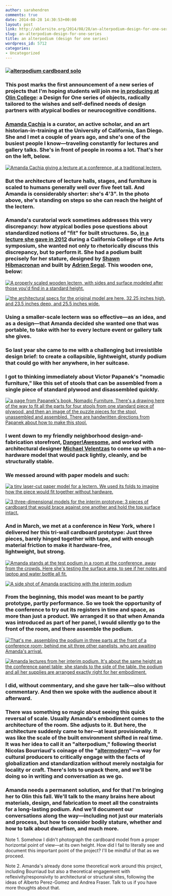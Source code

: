 ```yaml
---
author: sarahendren
comments: true
date: 2014-08-28 14:30:53+00:00
layout: post
link: http://ablersite.org/2014/08/28/an-alterpodium-design-for-one-series/
slug: an-alterpodium-design-for-one-series
title: an alterpodium (design for one series)
wordpress_id: 5712
categories:
- Uncategorized
---
```


### [![alterpodium cardboard solo](http://ablersite.files.wordpress.com/2014/08/alterpodium-cardboard-solo.jpg)](https://ablersite.files.wordpress.com/2014/08/alterpodium-cardboard-solo.jpg)

### This post marks the first announcement of a new series of projects that I'm hoping students will join me [in producing at Olin College](http://ablersite.org/2014/08/20/guiding-principles-for-an-adaptive-technology-working-group/): a Design for One series of objects, radically tailored to the wishes and self-defined needs of design partners with atypical bodies or neurocognitive conditions.

### [Amanda Cachia](http://www.amandacachia.com/) is a curator, an active scholar, and an art historian-in-training at the University of California, San Diego. She and I met a couple of years ago, and she's one of the busiest people I know—traveling constantly for lectures and gallery talks. She's in front of people in rooms a lot. That's her on the left, below.

[![Amanda Cachia giving a lecture at a conference, at a traditional lectern.](http://ablersite.files.wordpress.com/2014/08/back-e1371185282793.jpg)](https://ablersite.files.wordpress.com/2014/08/back-e1371185282793.jpg)

### But the architecture of lecture halls, stages, and furniture is scaled to humans generally well over five feet tall. And Amanda is considerably shorter: she's 4'3". In the photo above, she's standing on steps so she can reach the height of the lectern.

### Amanda's curatorial work sometimes addresses this very discrepancy: how atypical bodies pose questions about standardized notions of "fit" for built structures. So, [in a lecture she gave in 2012](https://www.youtube.com/watch?v=vL3Jop1Ezv0) during a California College of the Arts symposium, she wanted not only to rhetorically discuss this discrepancy, but to perform it. She had a podium built precisely for her stature, designed by [Shawn Hibmacronan](http://shawnhibmacronan.com/) and built by [Adrien Segal](http://www.adriensegal.com/). This wooden one, below:

[![A properly scaled wooden lectern, with sides and surface modeled after those you'd find in a standard height.](http://ablersite.files.wordpress.com/2014/08/amandas-podium-2.jpg)](https://ablersite.files.wordpress.com/2014/08/amandas-podium-2.jpg)

[![the architectural specs for the original model are here. 32.25 inches high, and 23.5 inches deep, and 25.5 inches wide.](http://ablersite.files.wordpress.com/2014/08/podium-original-specs.jpg)](https://ablersite.files.wordpress.com/2014/08/podium-original-specs.jpg)

### Using a smaller-scale lectern was so effective—as an idea, and as a design—that Amanda decided she wanted one that was portable, to take with her to every lecture event or gallery talk she gives.

### So last year she came to me with a challenging but irresistible design brief: to create a collapsible, lightweight, sturdy podium that could go with her anywhere, in her suitcase.

### I got to thinking immediately about Victor Papanek's "nomadic furniture," like this set of stools that can be assembled from a single piece of standard plywood and disassembled quickly.

[![a page from Papanek's book, Nomadic Furniture. There's a drawing here of the way to fit all the parts for four stools from one standard piece of plywood, and then an image of the puzzle pieces for the stool, unassembled and assembled. There are handwritten directions from Papanek about how to make this stool.](http://ablersite.files.wordpress.com/2014/08/papanek_stool-1.jpg)](https://ablersite.files.wordpress.com/2014/08/papanek_stool-1.jpg)

### I went down to my friendly neighborhood design-and-fabrication storefront, [Danger!Awesome](http://dangerawesome.co/), and worked with architectural designer [Michael Velentzas](http://michaelvelentzas.tumblr.com/) to come up with a no-hardware model that would pack lightly, cleanly, and be structurally stable.

### We messed around with paper models and such:

[![a tiny laser-cut paper model for a lectern. We used its folds to imagine how the piece would fit together without hardware.](http://ablersite.files.wordpress.com/2014/08/image-4.jpg)](https://ablersite.files.wordpress.com/2014/08/image-4.jpg)

[![3 three-dimensional models for the interim prototype: 3 pieces of cardboard that would brace against one another and hold the top surface intact.](http://ablersite.files.wordpress.com/2014/08/mock-up-3.jpg)](https://ablersite.files.wordpress.com/2014/08/mock-up-3.jpg)

### And in March, we met at a conference in New York, where I delivered her this tri-wall cardboard prototype: Just three pieces, barely hinged together with tape, and with enough material friction to make it hardware-free, lightweight, but strong.

[![Amanda stands at the test podium in a room at the conference, away from the crowds. Here she's testing the surface area, to see if her notes and laptop and water bottle all fit.](http://ablersite.files.wordpress.com/2014/08/amanda_practice_detail2.jpg)](https://ablersite.files.wordpress.com/2014/08/amanda_practice_detail2.jpg)

[![A side shot of Amanda practicing with the interim podium](http://ablersite.files.wordpress.com/2014/08/amanda_practice_detail.jpg)](https://ablersite.files.wordpress.com/2014/08/amanda_practice_detail.jpg)

### From the beginning, this model was meant to be partly prototype, partly performance. So we took the opportunity of the conference to try out its registers in time and space, as more than just a product. We arranged it so that when Amanda was introduced as part of her panel, I would silently go to the front of the room, and there assemble the podium.

[![That's me, assembling the podium in three parts at the front of a conference room; behind me sit three other panelists, who are awaiting Amanda's arrival.](http://ablersite.files.wordpress.com/2014/08/image-2.jpeg)](https://ablersite.files.wordpress.com/2014/08/image-2.jpeg)

[![Amanda lectures from her interim podium. It's about the same height as the conference panel table; she stands to the side of the table. the podium and all her supplies are arranged exactly right for her embodiment.](http://ablersite.files.wordpress.com/2014/08/image-4.jpeg)](https://ablersite.files.wordpress.com/2014/08/image-4.jpeg)

### I did, without commentary, and she gave her talk—also without commentary. And then we spoke with the audience about it afterward.

### There was something so magic about seeing this quick reversal of scale. Usually Amanda's embodiment comes to the architecture of the room. She adjusts to it. But here, the architecture suddenly came to her—at least provisionally. It was like the scale of the built environment shifted in real time. It was her idea to call it an "alterpodium," following theorist Nicolas Bourriaud's coinage of the "[altermodern](http://www.artinamericamagazine.com/news-features/interviews/altermodern-a-conversation-with-nicolas-bourriaud/)"—a way for cultural producers to critically engage with the facts of globalization and standardization without merely nostalgia for locality or craft. There's lots to unpack there, and we'll be doing so in writing and conversation as we go.

### Amanda needs a permanent solution, and for that I'm bringing her to Olin this fall. We'll talk to the many brains here about materials, design, and fabrication to meet all the constraints for a long-lasting podium. And we'll document our conversations along the way—including not just our materials and process, but how to consider bodily stature, whether and how to talk about dwarfism, and much more.

Note 1. Somehow I didn't photograph the cardboard model from a proper horizontal point of view—at its own height. How did I fail to literally see and document this important point of the project? I'll be mindful of that as we proceed.

Note 2. Amanda's already done some theoretical work around this project, including Bourriaud but also a theoretical engagement with reflexivity/responsivity to architectural or structural sites, following the ideas of Alberto Perez-Gomez and Andrea Fraser. Talk to us if you have more thoughts about that.
